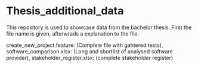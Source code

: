 # Thesis_additional_data
This repository is used to showcase data from the bachelor thesis.
First the file name is given, afterwrads a explanation to the file.

create_new_project.feature: (Complete file with gahtered tests), software_comparison.xlsx: (Long and shortlist of analysed software provider),  stakeholder_register.xlsx: (complete stakeholder register)
